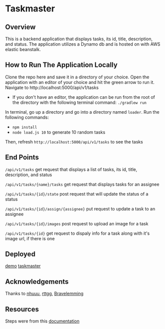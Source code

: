 # Taskmaster

## Overview
This is a backend application that displays tasks, its id, title, description, and status.  The application utilizes a Dynamo db and is hosted on with AWS elastic beanstalk.

## How to Run The Application Locally

Clone the repo here and save it in a directory of your choice. Open the application with an editor of your choice and hit the green arrow to run it. Navigate to http://localhost:5000/api/v1/tasks
- If you don't have an editor, the application can be run from the root of the directory with the following terminal command: ```./gradlew run```

In terminal, go up a directory and go into a directory named ```loader```. Run the following commands:
- ```npm install```
- ```node load.js 10``` to generate 10 random tasks

Then, refresh ```http://localhost:5000/api/v1/tasks``` to see the tasks

## End Points

```/api/v1/tasks``` get request that displays a list of tasks, its id, title, description, and status

```/api/v1/tasks/{name}/tasks``` get request that displays tasks for an assignee

```/api/v1/tasks/{id}/state``` post request that will update the status of a status

```/api/v1/tasks/{id}/assign/{assignee}``` put request to update a task to an assignee

```/api/v1/tasks/{id}/images``` post request to upload an image for a task

```/api/v1/tasks/{id}``` get request to dispaly info for a task along with it's image url, if there is one

## Deployed
[demo](http://dev-env.ipm3pei5qu.us-west-2.elasticbeanstalk.com/api/v1/customers)
[taskmaster](http://taskmaster.6jwvzatvsi.us-west-2.elasticbeanstalk.com/api/v1/tasks)

## Acknowledgements
Thanks to [nhuuu](https://github.com/nhuuu), [rttgg](https://github.com/rttgg), [Bravelemming](https://github.com/Bravelemming)

## Resources
Steps were from this [documentation](https://github.com/codefellows/seattle-java-401d5/tree/master/class-26/lab)
